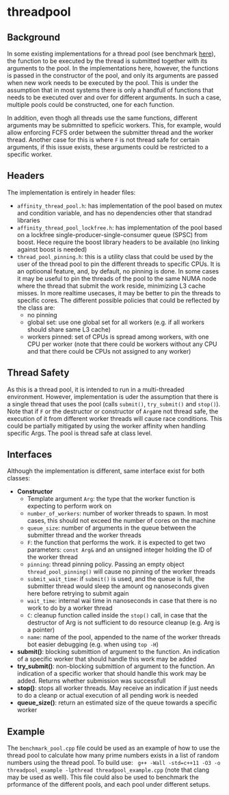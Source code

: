 # threadpool
## Background
In some existing implementations for a thread pool (see benchmark [here](https://github.com/yuvalif/threadpool_benchmark)), the function to be executed by the thread is submitted together with its arguments to the pool. In the implementations here, however, the functions is passed in the constructor of the pool, and only its arguments are passed when new work needs to be executed by the pool. This is under the assumption that in most systems there is only a handfull of functions that needs to be executed over and over for different arguments. In such a case, multiple pools could be constructed, one for each function.

In addition, even thogh all threads use the same functions, different arguments may be submnitted to speficic workers. This, for example, would allow enforcing FCFS order between the submitter thread and the worker thread. Another case for this is where `F` is not thread safe for certain arguments, if this issue exists, these arguments could be restricted to a specific worker.
## Headers
The implementation is entirely in header files:
* `affinity_thread_pool.h`: has implementation of the pool based on mutex and condition variable, and has no dependencies other that standrad libraries
* `affinity_thread_pool_lockfree.h`: has implementation of the pool based on a lockfree single-producer-single-consumer queue (SPSC) from boost. Hece require the boost library headers to be available (no linking against boost is needed)
* `thread_pool_pinning.h`: this is a utility class that could be used by the user of the thread pool to pin the different threads to specific CPUs. It is an optioonal feature, and, by default, no pinning is done. In some cases it may be useful to pin the threads of the pool to the same NUMA node where the thread that submit the work reside, minimizing L3 cache misses. In more realtime usecases, it may be better to pin the threads to specific cores. The different possible policies that could be reflected by the class are:
  * no pinning
  * global set: use one global set for all workers (e.g. if all workers should share same L3 cache)
  * workers pinned: set of CPUs is spread among workers, with one CPU per worker (note that there could be workers without any CPU and that there could be CPUs not assigned to any worker)
## Thread Safety
As this is a thread pool, it is intended to run in a multi-threaded environment. However, implementation is uder the assumption that there is a single thread that uses the pool (calls `submit()`, `try_submit()` and `stop()`). Note that if `F` or the destructor or constructor of `Arg`are not thread safe, the execution of it from different worker threads will cause race conditions. This could be partially mitigated by using the worker affinity when handling specific Args. The pool is thread safe at class level.
## Interfaces
Although the implementation is different, same interface exist for both classes:
* **Constructor**
  * Template argument `Arg`: the type that the worker function is expecting to perform work on
  * `number_of_workers`: number of worker threads to spawn. In most cases, this should not exceed the number of cores on the machine
  * `queue_size`: number of arguments in the queue between the submitter thread and the worker threads
  * `F`: the function that performs the work. it is expected to get two parameters: `const Arg&` and an unsigned integer holding the ID of the worker thread
  * `pinning`: thread pinning policy. Passing an empty object `thread_pool_pinning()` will cause no pinning of the worker threads
  * `submit_wait_time`: if `submit()` is used, and the queue is full, the submitter thread would sleep the amount og nanoseconds given here before retrying to submit again
  * `wait_time`: internal wai time in nanoseconds in case that there is no work to do by a worker thread
  * `C`: cleanup function called inside the `stop()` call, in case that the destructor of Arg is not sufficient to do resource cleanup (e.g. Arg is a pointer)
  * `name`: name of the pool, appended to the name of the worker threads bot easier debugging (e.g. when using `top -H`)
* **submit()**: blocking submittion of argument to the function. An indication of a specific worker that should handle this work may be added
* **try_submit()**: non-blocking submittion of argument to the function. An indication of a specific worker that should handle this work may be added. Returns whether submission was successfull
* **stop()**: stops all worker threads. May receive an indication if just needs to do a cleanp or actual execution of all pending work is needed
* **queue_size()**: return an estimated size of the queue towards a specific worker

## Example
The `benchmark_pool.cpp` file could be used as an example of how to use the thread pool to calculate how many prime numbers exists in a list of random numbers using the thread pool. To build use: ` g++ -Wall -std=c++11 -O3 -o threadpool_example -lpthread threadpool_example.cpp` (note that clang may be used as well).
This file could also be used to benchmark the prformance of the different pools, and each pool under different setups.
